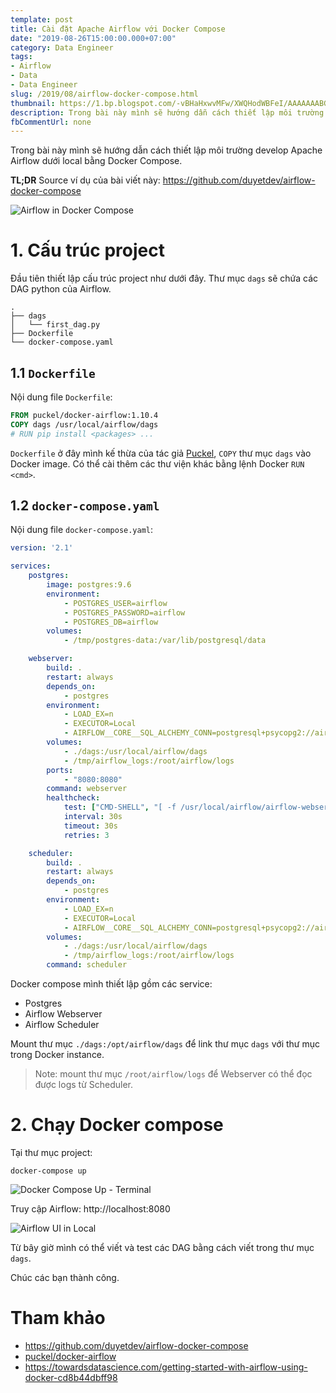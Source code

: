 ```yaml
---
template: post
title: Cài đặt Apache Airflow với Docker Compose
date: "2019-08-26T15:00:00.000+07:00"
category: Data Engineer
tags:
- Airflow
- Data
- Data Engineer
slug: /2019/08/airflow-docker-compose.html
thumbnail: https://1.bp.blogspot.com/-vBHaHxwvMFw/XWQHodWBFeI/AAAAAAABGCg/Hdlx-I1PSx8_Gip6o7N_2mejUSsT2TCigCLcBGAs/s1600/Screen%2BShot%2B2019-08-26%2Bat%2B11.22.59%2BPM.png
description: Trong bài này mình sẽ hướng dẫn cách thiết lập môi trường develop Apache Airflow dưới local bằng Docker Compose.
fbCommentUrl: none
---
```


Trong bài này mình sẽ hướng dẫn cách thiết lập môi trường develop Apache Airflow dưới local bằng Docker Compose.

**TL;DR** Source ví dụ của bài viết này: https://github.com/duyetdev/airflow-docker-compose


![Airflow in Docker Compose](https://1.bp.blogspot.com/-vBHaHxwvMFw/XWQHodWBFeI/AAAAAAABGCg/Hdlx-I1PSx8_Gip6o7N_2mejUSsT2TCigCLcBGAs/s1600/Screen%2BShot%2B2019-08-26%2Bat%2B11.22.59%2BPM.png)


# 1. Cấu trúc project

Đầu tiên thiết lập cấu trúc project như dưới đây. Thư mục `dags` sẽ chứa các DAG python của Airflow.

```shell
.
├── dags
│   └── first_dag.py
├── Dockerfile
└── docker-compose.yaml
```


## 1.1 `Dockerfile`

Nội dung file `Dockerfile`:

```dockerfile
FROM puckel/docker-airflow:1.10.4
COPY dags /usr/local/airflow/dags
# RUN pip install <packages> ...
```

`Dockerfile` ở đây mình kế thừa của tác giả [Puckel](https://github.com/puckel/docker-airflow), `COPY` thư mục `dags` vào Docker image. Có thể cài thêm các thư viện khác bằng lệnh Docker `RUN <cmd>`.


## 1.2 `docker-compose.yaml`

Nội dung file `docker-compose.yaml`:

```yaml
version: '2.1'

services:
    postgres:
        image: postgres:9.6
        environment:
            - POSTGRES_USER=airflow
            - POSTGRES_PASSWORD=airflow
            - POSTGRES_DB=airflow
        volumes:
            - /tmp/postgres-data:/var/lib/postgresql/data

    webserver:
        build: .
        restart: always
        depends_on:
            - postgres
        environment:
            - LOAD_EX=n
            - EXECUTOR=Local
            - AIRFLOW__CORE__SQL_ALCHEMY_CONN=postgresql+psycopg2://airflow:airflow@postgres:5432/airflow
        volumes:
            - ./dags:/usr/local/airflow/dags
            - /tmp/airflow_logs:/root/airflow/logs
        ports:
            - "8080:8080"
        command: webserver
        healthcheck:
            test: ["CMD-SHELL", "[ -f /usr/local/airflow/airflow-webserver.pid ]"]
            interval: 30s
            timeout: 30s
            retries: 3

    scheduler:
        build: .
        restart: always
        depends_on:
            - postgres
        environment:
            - LOAD_EX=n
            - EXECUTOR=Local
            - AIRFLOW__CORE__SQL_ALCHEMY_CONN=postgresql+psycopg2://airflow:airflow@postgres:5432/airflow
        volumes:
            - ./dags:/usr/local/airflow/dags
            - /tmp/airflow_logs:/root/airflow/logs
        command: scheduler
```

Docker compose mình thiết lập gồm các service:
- Postgres
- Airflow Webserver
- Airflow Scheduler

Mount thư mục `./dags:/opt/airflow/dags` để link thư mục `dags` với thư mục trong Docker instance.

> Note: mount thư mục `/root/airflow/logs` để Webserver có thể đọc được logs từ Scheduler.

# 2. Chạy Docker compose

Tại thư mục project:

```shell
docker-compose up
```

![Docker Compose Up - Terminal](https://1.bp.blogspot.com/-ITYnJ2ylqug/XWQGI_t08CI/AAAAAAABGCM/NjRtqyCsJlYw1mWgdVYzkNX1bqBTSf47QCLcBGAs/s1600/Screen%2BShot%2B2019-08-26%2Bat%2B11.12.49%2BPM.png)

Truy cập Airflow: http://localhost:8080

![Airflow UI in Local](https://1.bp.blogspot.com/-odCDCFx2JsY/XWQG6olVq7I/AAAAAAABGCU/9qEsVmVoMGwMgja_aifZlrU8vUk5ZIeVgCLcBGAs/s1600/Screen%2BShot%2B2019-08-26%2Bat%2B11.20.36%2BPM.png)

Từ bây giờ mình có thể viết và test các DAG bằng cách viết trong thư mục `dags`.

Chúc các bạn thành công.


# Tham khảo
 - https://github.com/duyetdev/airflow-docker-compose
 - [puckel/docker-airflow](https://github.com/puckel/docker-airflow)
 - https://towardsdatascience.com/getting-started-with-airflow-using-docker-cd8b44dbff98
